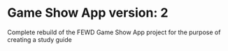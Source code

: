 # Game Show App version: 2

Complete rebuild of the FEWD Game Show App project for the purpose of creating a study guide
